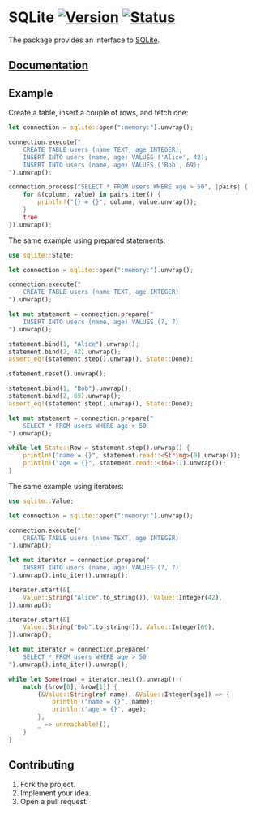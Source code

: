 # SQLite [![Version][version-img]][version-url] [![Status][status-img]][status-url]

The package provides an interface to [SQLite][1].

## [Documentation][doc]

## Example

Create a table, insert a couple of rows, and fetch one:

```rust
let connection = sqlite::open(":memory:").unwrap();

connection.execute("
    CREATE TABLE users (name TEXT, age INTEGER);
    INSERT INTO users (name, age) VALUES ('Alice', 42);
    INSERT INTO users (name, age) VALUES ('Bob', 69);
").unwrap();

connection.process("SELECT * FROM users WHERE age > 50", |pairs| {
    for &(column, value) in pairs.iter() {
        println!("{} = {}", column, value.unwrap());
    }
    true
}).unwrap();
```

The same example using prepared statements:

```rust
use sqlite::State;

let connection = sqlite::open(":memory:").unwrap();

connection.execute("
    CREATE TABLE users (name TEXT, age INTEGER)
").unwrap();

let mut statement = connection.prepare("
    INSERT INTO users (name, age) VALUES (?, ?)
").unwrap();

statement.bind(1, "Alice").unwrap();
statement.bind(2, 42).unwrap();
assert_eq!(statement.step().unwrap(), State::Done);

statement.reset().unwrap();

statement.bind(1, "Bob").unwrap();
statement.bind(2, 69).unwrap();
assert_eq!(statement.step().unwrap(), State::Done);

let mut statement = connection.prepare("
    SELECT * FROM users WHERE age > 50
").unwrap();

while let State::Row = statement.step().unwrap() {
    println!("name = {}", statement.read::<String>(0).unwrap());
    println!("age = {}", statement.read::<i64>(1).unwrap());
}
```

The same example using iterators:

```rust
use sqlite::Value;

let connection = sqlite::open(":memory:").unwrap();

connection.execute("
    CREATE TABLE users (name TEXT, age INTEGER)
").unwrap();

let mut iterator = connection.prepare("
    INSERT INTO users (name, age) VALUES (?, ?)
").unwrap().into_iter().unwrap();

iterator.start(&[
    Value::String("Alice".to_string()), Value::Integer(42),
]).unwrap();

iterator.start(&[
    Value::String("Bob".to_string()), Value::Integer(69),
]).unwrap();

let mut iterator = connection.prepare("
    SELECT * FROM users WHERE age > 50
").unwrap().into_iter().unwrap();

while let Some(row) = iterator.next().unwrap() {
    match (&row[0], &row[1]) {
        (&Value::String(ref name), &Value::Integer(age)) => {
            println!("name = {}", name);
            println!("age = {}", age);
        },
        _ => unreachable!(),
    }
}
```

## Contributing

1. Fork the project.
2. Implement your idea.
3. Open a pull request.

[1]: https://www.sqlite.org

[version-img]: http://stainless-steel.github.io/images/crates.svg
[version-url]: https://crates.io/crates/sqlite
[status-img]: https://travis-ci.org/stainless-steel/sqlite.svg?branch=master
[status-url]: https://travis-ci.org/stainless-steel/sqlite
[doc]: https://stainless-steel.github.io/sqlite
